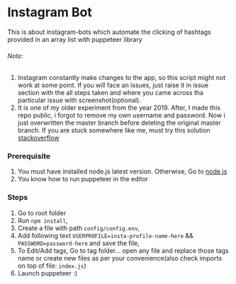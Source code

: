 # Instagram Bot
This is about instagram-bots which automate the clicking of hashtags provided in an array list with puppeteer library

###### Note:
1. Instagram constantly make changes to the app, so this script might not work at some point. If you will face an issues, just raise it in issue section with the all steps taken and where you came across tha particular issue with screenshot(optional).
2. It is one of my older experiment from the year 2019. After, I made this repo public, i forgot to remove my own username and password. Now i just overwritten the master branch before deleting the original master branch. If you are stuck somewhere like me, must try this solution [stackoverflow](https://stackoverflow.com/questions/13716658/how-to-delete-all-commit-history-in-github)

### Prerequisite 
1. You must have installed node.js latest version. Otherwise, Go to [node.js](https://nodejs.org/en/)
2. You know how to run puppeteer in the editor

### Steps
1. Go to root folder
2. Run `npm install`,
3. Create a file with path `config/config.env`,
4. Add following text `USERPROFILE=insta-profile-name-here` && `PASSWORD=password-here` and save the file,
5. To Edit/Add tags, Go to tag folder... open any file and replace those tags name or create new files as per your convenience(also check imports on top of file: `index.js`)
5. Launch puppeteer :)